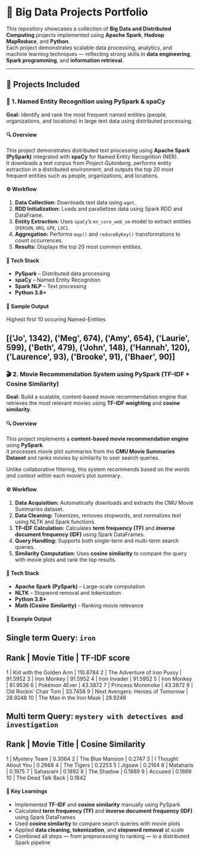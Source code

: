 # 🚀 Big Data Projects Portfolio

This repository showcases a collection of **Big Data and Distributed Computing** projects implemented using **Apache Spark**, **Hadoop MapReduce**, and **Python**.  
Each project demonstrates scalable data processing, analytics, and machine learning techniques — reflecting strong skills in **data engineering**, **Spark programming**, and **information retrieval**.

---

## 🧩 Projects Included

### 🧠 1. Named Entity Recognition using PySpark & spaCy

**Goal:** Identify and rank the most frequent named entities (people, organizations, and locations) in large text data using distributed processing.

#### 🔍 Overview
This project demonstrates distributed text processing using **Apache Spark (PySpark)** integrated with **spaCy** for Named Entity Recognition (NER).  
It downloads a text corpus from *Project Gutenberg*, performs entity extraction in a distributed environment, and outputs the top 20 most frequent entities such as people, organizations, and locations.

#### ⚙️ Workflow
1. **Data Collection:** Downloads text data using `wget`.  
2. **RDD Initialization:** Loads and parallelizes data using Spark RDD and DataFrame.  
3. **Entity Extraction:** Uses `spaCy`’s `en_core_web_sm` model to extract entities (`PERSON`, `ORG`, `GPE`, `LOC`).  
4. **Aggregation:** Performs `map()` and `reduceByKey()` transformations to count occurrences.  
5. **Results:** Displays the top 20 most common entities.

#### 🧰 Tech Stack
- **PySpark** – Distributed data processing  
- **spaCy** – Named Entity Recognition  
- **Spark NLP** – Text processing  
- **Python 3.8+**

#### 🧾 Sample Output
Highest first 10 occuring Named-Entities

[('Jo', 1342),
 ('Meg', 674),
 ('Amy', 654),
 ('Laurie', 599),
 ('Beth', 479),
 ('John', 148),
 ('Hannah', 120),
 ('Laurence', 93),
 ('Brooke', 91),
 ('Bhaer', 90)]
---

### 🎬 2. Movie Recommendation System using PySpark (TF–IDF + Cosine Similarity)

**Goal:** Build a scalable, content-based movie recommendation engine that retrieves the most relevant movies using **TF-IDF weighting** and **cosine similarity**.

#### 🔍 Overview
This project implements a **content-based movie recommendation engine** using **PySpark**.  
It processes movie plot summaries from the **CMU Movie Summaries Dataset** and ranks movies by similarity to user search queries.

Unlike collaborative filtering, this system recommends based on the *words and context* within each movie’s plot summary.

#### ⚙️ Workflow
1. **Data Acquisition:** Automatically downloads and extracts the CMU Movie Summaries dataset.  
2. **Data Cleaning:** Tokenizes, removes stopwords, and normalizes text using NLTK and Spark functions.  
3. **TF–IDF Calculation:** Calculates **term frequency (TF)** and **inverse document frequency (IDF)** using Spark DataFrames.  
4. **Query Handling:** Supports both single-term and multi-term search queries.  
5. **Similarity Computation:** Uses **cosine similarity** to compare the query with movie plots and rank the top results.

#### 🧰 Tech Stack
- **Apache Spark (PySpark)** – Large-scale computation  
- **NLTK** – Stopword removal and tokenization  
- **Python 3.8+**  
- **Math (Cosine Similarity)** – Ranking movie relevance  

#### 🧾 Example Output
**Single term Query:** `iron`
-----------------------------------------------------------------
Rank | Movie Title                               | TF-IDF score
-----------------------------------------------------------------
1    | Kid with the Golden Arm                 | 110.8784
2    | The Adventure of Iron Pussy             | 91.5952
3    | Iron Monkey                             | 91.5952
4    | Iron Invader                            | 91.5952
5    | Iron Monkey                             | 81.9536
6    | Pokémon 4Ever                           | 43.3872
7    | Princess Mononoke                       | 43.3872
8    | Old Rockin' Chair Tom                   | 33.7456
9    | Next Avengers: Heroes of Tomorrow       | 28.9248
10   | The Man in the Iron Mask                | 28.9248

**Multi term Query:** `mystery with detectives and investigation`
-----------------------------------------------------------------
Rank | Movie Title                               | Cosine Similarity
-----------------------------------------------------------------
1    | Mystery Team                            | 0.3064
2    | The Blue Mansion                        | 0.2747
3    | I Thought About You                     | 0.2668
4    | The Tigers                              | 0.2253
5    | Jigsaw                                  | 0.2164
6    | Mataharis                               | 0.1975
7    | Sahasram                                | 0.1892
8    | The Shadow                              | 0.1889
9    | Accused                                 | 0.1869
10   | The Dead Talk Back                      | 0.1842

#### 🧠 Key Learnings
- Implemented **TF-IDF** and **cosine similarity** manually using PySpark  
- Calculated **term frequency (TF)** and **inverse document frequency (IDF)** using Spark DataFrames  
- Used **cosine similarity** to compare search queries with movie plots  
- Applied **data cleaning**, **tokenization**, and **stopword removal** at scale  
- Combined all steps — from preprocessing to ranking — in a distributed Spark pipeline  


